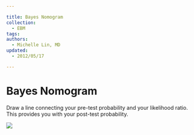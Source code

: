 ```yaml
---

title: Bayes Nomogram
collection:
  - EBM
tags:
authors:
  - Michelle Lin, MD
updated:
  - 2012/05/17

---
```


# Bayes Nomogram

Draw a line connecting your pre-test probability and your likelihood ratio. This provides you with your post-test probability.

![](https://d2p53dh3qxfm0x.cloudfront.net/uploads/img/1jx/5/m/688f5c51-5703-5968-a681-b1a57700ae2f/640.png)
